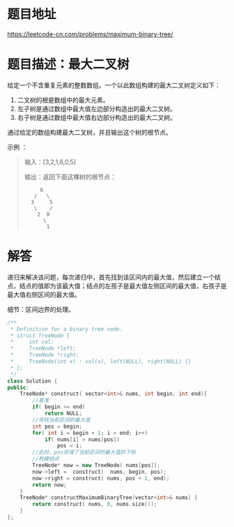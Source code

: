 # 题目地址
https://leetcode-cn.com/problems/maximum-binary-tree/

# 题目描述：最大二叉树
给定一个不含重复元素的整数数组。一个以此数组构建的最大二叉树定义如下：
1. 二叉树的根是数组中的最大元素。
2. 左子树是通过数组中最大值左边部分构造出的最大二叉树。
3. 右子树是通过数组中最大值右边部分构造出的最大二叉树。

通过给定的数组构建最大二叉树，并且输出这个树的根节点。

 
示例 ：
>输入：[3,2,1,6,0,5]
>
>输出：返回下面这棵树的根节点：
>```
>      6
>    /   \
>   3     5
>    \    / 
>     2  0   
>       \
>        1
>```

# 解答
递归来解决该问题，每次递归中，首先找到该区间内的最大值，然后建立一个结点，结点的值即为该最大值；结点的左孩子是最大值左侧区间的最大值，右孩子是最大值右侧区间的最大值。

细节：区间边界的处理。

```cpp
/**
 * Definition for a binary tree node.
 * struct TreeNode {
 *     int val;
 *     TreeNode *left;
 *     TreeNode *right;
 *     TreeNode(int x) : val(x), left(NULL), right(NULL) {}
 * };
 */
class Solution {
public:
    TreeNode* construct( vector<int>& nums, int begin, int end){
        //基准
        if( begin >= end)
            return NULL;
        //寻找当前区间的最大值
        int pos = begin;
        for( int i = begin + 1; i < end; i++)
            if( nums[i] > nums[pos])
                pos = i;
        //此时，pos存储了当前区间的最大值的下标
        //构建结点
        TreeNode* now = new TreeNode( nums[pos]);
        now->left =  construct(  nums, begin, pos);
        now->right = construct( nums, pos + 1, end);
        return now;
    }
    TreeNode* constructMaximumBinaryTree(vector<int>& nums) {
        return construct( nums, 0, nums.size());
    }
};
```
